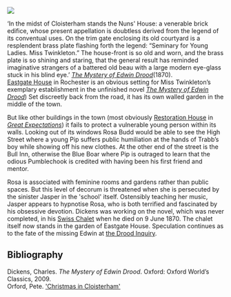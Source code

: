 <a href="https://beta.kent-maps.online"><img src="https://beta.kent-maps.online/juncture/ve-button.png"></a>
<param ve-config title="Eastgate House, Rochester" author="Carolyn Oulton" layout="vtl" banner="https://raw.githubusercontent.com/kent-map/images/main/banners/19c.jpg">

<param title="Rochester" eid="Q507517">

‘In the midst of Cloisterham stands the Nuns' House: a venerable brick edifice, whose present appellation is doubtless derived from the legend of its conventual uses. On the trim gate enclosing its old courtyard is a resplendent brass plate flashing forth the legend: “Seminary for Young Ladies. Miss Twinkleton.” The house-front is so old and worn, and the brass plate is so shining and staring, that the general result has reminded imaginative strangers of a battered old beau with a large modern eye-glass stuck in his blind eye.’ [_The Mystery of Edwin Drood_](/dickens/edwin-drood-curated-walk)(1870).    
[Eastgate House](https://www.visitmedway.org/attractions/eastgate-house-1805/) in Rochester is an obvious setting for Miss Twinkleton’s exemplary establishment in the unfinished novel [_The Mystery of Edwin Drood_](/dickens/edwin-drood-curated-walk)) Set discreetly back from the road, it has its own walled garden in the middle of the town.
<param ve-image url="https://stor.artstor.org/stor/4bcb5ff3-1a7b-4d15-943d-36c283e418e0" label="Eastgate House" attribution="Benjamin Mortley">

But like other buildings in the town (most obviously [Restoration House](/dickens/great-expectations-restoration-house) in [_Great Expectations_](/dickens/great-expectations-curated-walk)) it fails to protect a vulnerable young person within its walls. Looking out of its windows Rosa Budd would be able to see the High Street where a young Pip suffers public humiliation at the hands of Trabb’s boy while showing off his new clothes. At the other end of the street is the Bull Inn, otherwise the Blue Boar where Pip is outraged to learn that the odious Pumblechook is credited with having been his first friend and mentor. 
<param ve-image url="https://stor.artstor.org/stor/71d79942-8b89-4986-93c1-26ac1891d108" label="Bull Hotel" attribution="Benjamin Mortley">

Rosa is associated with feminine rooms and gardens rather than public spaces. But this level of decorum is threatened when she is persecuted by the sinister Jasper in the 'school' itself. Ostensibly teaching her music, Jasper appears to hypnotise Rosa, who is both terrified and fascinated by his obsessive devotion. Dickens was working on the novel, which was never completed, in his [Swiss Chalet](/dickens/dickens-swiss-chalet) when he died on 9 June 1870. The chalet itself now stands in the garden of Eastgate House. Speculation continues as to the fate of the missing Edwin at [the Drood Inquiry](http://www.droodinquiry.com/).
<param ve-image url="https://stor.artstor.org/stor/f4286803-649c-4c6d-8399-444096dc1eb9" label="Swiss Chalet" attribution="Benjamin Mortley">

## Bibliography

Dickens, Charles. _The Mystery of Edwin Drood_. Oxford: Oxford World’s Classics, 2009.    
Orford, Pete. ['Christmas in Cloisterham'](https://www.youtube.com/watch?v=Wb8TWoHmKBA&feature=youtu.be&fbclid=IwAR31edAoFF9J5eYR6U3e7Qq_x-PjvYFJzwNn8XGARgKiqpl_EhD_yCOBLLk)
<param ve-image url="https://stor.artstor.org/stor/9aff6e05-5788-4668-a69b-fbf5f2b7006b" label="Eastgate House" attribution="Benjamin Mortley">

